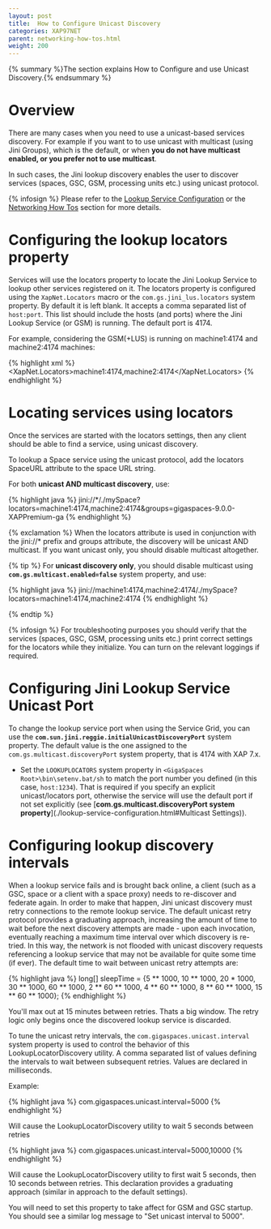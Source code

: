 ```yaml
---
layout: post
title:  How to Configure Unicast Discovery
categories: XAP97NET
parent: networking-how-tos.html
weight: 200
---
```


{% summary %}The section explains How to Configure and use Unicast Discovery.{% endsummary %}

# Overview

There are many cases when you need to use a unicast-based services discovery. For example if you want to to use unicast with multicast (using Jini Groups), which is the default, or when **you do not have multicast enabled, or you prefer not to use multicast**.

In such cases, the Jini lookup discovery enables the user to discover services (spaces, GSC, GSM, processing units etc.) using unicast protocol.

{% infosign %} Please refer to the [Lookup Service Configuration](./lookup-service-configuration.html) or the [Networking How Tos](./networking-how-tos.html) section for more details.

# Configuring the lookup locators property

Services will use the locators property to locate the Jini Lookup Service to lookup other services registered on it. The locators property is configured using the `XapNet.Locators` macro or the `com.gs.jini_lus.locators` system property. By default it is left blank. It accepts a comma separated list of `host:port`. This list should include the hosts (and ports) where the Jini Lookup Service (or GSM) is running. The default port is 4174.

For example, considering the GSM(+LUS) is running on machine1:4174 and machine2:4174 machines:

{% highlight xml %}
<XapNet.Locators>machine1:4174,machine2:4174</XapNet.Locators>
{% endhighlight %}

# Locating services using locators

Once the services are started with the locators settings, then any client should be able to find a service, using unicast discovery.

To lookup a Space service using the unicast protocol, add the locators SpaceURL attribute to the space URL string.

For both **unicast AND multicast discovery**, use:

{% highlight java %}
jini://*/./mySpace?locators=machine1:4174,machine2:4174&groups=gigaspaces-9.0.0-XAPPremium-ga
{% endhighlight %}

{% exclamation %} When the locators attribute is used in conjunction with the jini://* prefix and groups attribute, the discovery will be unicast AND multicast.
If you want unicast only, you should disable multicast altogether.

{% tip %}
For **unicast discovery only**, you should disable multicast using **`com.gs.multicast.enabled=false`** system property, and use:

{% highlight java %}
jini://machine1:4174,machine2:4174/./mySpace?locators=machine1:4174,machine2:4174
{% endhighlight %}

{% endtip %}

{% infosign %} For troubleshooting purposes you should verify that the services (spaces, GSC, GSM, processing units etc.) print correct settings for the locators while they initialize. You can turn on the relevant loggings if required.

# Configuring Jini Lookup Service Unicast Port

To change the lookup service port when using the Service Grid, you can use the **`com.sun.jini.reggie.initialUnicastDiscoveryPort`** system property. The default value is the one assigned to the `com.gs.multicast.discoveryPort` system property, that is 4174 with XAP 7.x.

- Set the `LOOKUPLOCATORS` system property in `<GigaSpaces Root>\bin\setenv.bat/sh` to match the port number you defined (in this case, `host:1234`). That is required if you specify an explicit unicast/locators port, otherwise the service will use the default port if not set explicitly (see [**com.gs.multicast.discoveryPort system property**](./lookup-service-configuration.html#Multicast Settings)).

# Configuring lookup discovery intervals

When a lookup service fails and is brought back online, a client (such as a GSC, space or a client with a space proxy) needs to re-discover and federate again. In order to make that happen, Jini unicast discovery must retry connections to the remote lookup service. The default unicast retry protocol provides a graduating approach, increasing the amount of time to wait before the next discovery attempts are made - upon each invocation, eventually reaching a maximum time interval over which discovery is re-tried. In this way, the network is not flooded with unicast discovery requests referencing a lookup service that may not be available for quite some time (if ever). The default time to wait between unicast retry attempts are:

{% highlight java %}
long[] sleepTime = {5 ** 1000, 10 ** 1000, 20 * 1000,
                                    30 ** 1000, 60 ** 1000,
                                    2 ** 60 ** 1000, 4 ** 60 ** 1000,
                                    8 ** 60 ** 1000, 15 ** 60 ** 1000};
{% endhighlight %}

You'll max out at 15 minutes between retries. Thats a big window.
The retry logic only begins once the discovered lookup service is discarded.

To tune the unicast retry intervals, the `com.gigaspaces.unicast.interval` system property is used to control the behavior of this LookupLocatorDiscovery utility. A comma separated list of values defining the intervals to wait between subsequent retries. Values are declared in milliseconds.

Example:

{% highlight java %}
com.gigaspaces.unicast.interval=5000
{% endhighlight %}

Will cause the LookupLocatorDiscovery utility to wait 5 seconds between retries

{% highlight java %}
com.gigaspaces.unicast.interval=5000,10000
{% endhighlight %}

Will cause the LookupLocatorDiscovery utility to first wait 5 seconds, then 10 seconds between retries. This declaration provides a graduating approach (similar in approach to the default settings).

You will need to set this property to take affect for GSM and GSC startup. You should see a similar log message to "Set unicast interval to 5000".

